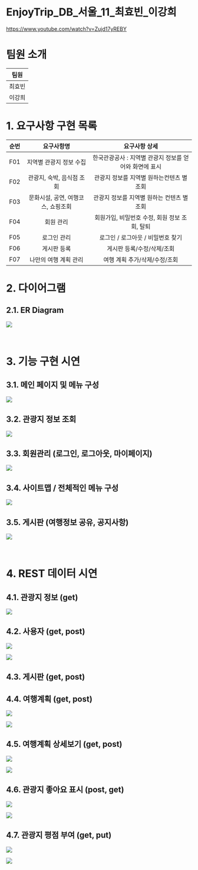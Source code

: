 # EnjoyTrip_DB_서울_11_최효빈_이강희
https://www.youtube.com/watch?v=Zujd17yREBY
# 팀원 소개
  
| 팀원   |
| ------ |
| 최효빈 |
| 이강희 |


# 1. 요구사항 구현 목록  

| 순번 | 요구사항명               | 요구사항 상세 |
| :--: | :----------------------: | :-----------: | 
|  F01  | 지역별 관광지 정보 수집   |   한국관광공사 : 지역별 관광지 정보를 얻어와 화면에 표시    | 
|    F02  |관광지, 숙박, 음식점 조회    |  관광지 정보를 지역별 원하는컨텐츠 별 조회    | 
|   F03  | 문화시설, 공연, 여행코스, 쇼핑조회                |   관광지 정보를 지역별 원하는 컨텐츠 별 조회     | 
|   F04  | 회원 관리        |    회원가입, 비밀번호 수정, 회원 정보 조회, 탈퇴     |  
|  F05  | 로그인 관리   |    로그인 / 로그아웃 / 비밀번호 찾기     | 
|  F06  | 게시판 등록   |    게시판 등록/수정/삭제/조회    | 
|  F07  | 나만의 여행 계획 관리  |      여행 계획 추가/삭제/수정/조회  |  



# 2. 다이어그램
## 2.1. ER Diagram 
![](./diagrams/ERDiagram.png)

<br>

# 3. 기능 구현 시연

## 3.1. 메인 페이지 및 메뉴 구성

![](./video/hotplace.gif)

## 3.2. 관광지 정보 조회

![](./video/video2.gif)

## 3.3. 회원관리 (로그인, 로그아웃, 마이페이지)

![](./video/video3.gif)

## 3.4. 사이트맵 / 전체적인 메뉴 구성

![](./video/video4.gif)

## 3.5. 게시판 (여행정보 공유, 공지사항)

![](./video/video5.gif)

<br>



# 4. REST 데이터 시연

## 4.1. 관광지 정보 (get)
![](./capture/get_attractions.PNG)

## 4.2. 사용자 (get, post)
![](./capture/get_user.PNG)

![](./capture/post_user.PNG)

## 4.3. 게시판 (get, post)
<!--
![](./capture/get_board.PNG)

![](./capture/post_board.PNG)
-->
## 4.4. 여행계획 (get, post)

![](./capture/get_plan.PNG)

![](./capture/post_plan.PNG)

## 4.5. 여행계획 상세보기 (get, post)

![](./capture/get_plan_detail.PNG)

![](./capture/post_plan_detail.PNG)

## 4.6. 관광지 좋아요 표시 (post, get)

![](./capture/post_likes.PNG)

![](./capture/get_likes.PNG)

## 4.7. 관광지 평점 부여 (get, put)

![](./capture/get_rating.PNG)

![](./capture/put_rating.PNG)





  
